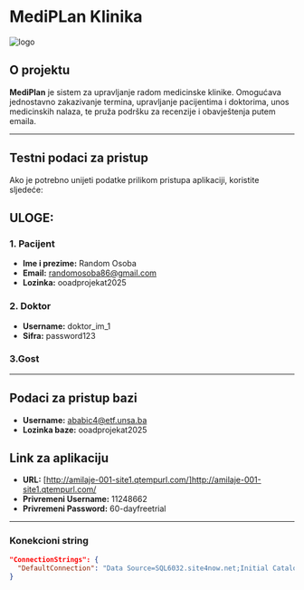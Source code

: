 
# MediPLan Klinika

![logo](https://github.com/user-attachments/assets/a95bea97-abe7-438d-92fc-48fb5c378c6e)

## O projektu

**MediPlan** je sistem za upravljanje radom medicinske klinike. Omogućava jednostavno zakazivanje termina, upravljanje pacijentima i doktorima, unos medicinskih nalaza, te pruža podršku za recenzije i obavještenja putem emaila.

---

## Testni podaci za pristup 

Ako je potrebno unijeti podatke prilikom pristupa aplikaciji, koristite sljedeće:

## ULOGE: 

### 1. Pacijent
- **Ime i prezime:** Random Osoba  
- **Email:** randomosoba86@gmail.com
- **Lozinka:** ooadprojekat2025

### 2. Doktor 
- **Username:** doktor_im_1
- **Sifra:** password123  

### 3.Gost

---
## Podaci za pristup bazi

- **Username:** ababic4@etf.unsa.ba
- **Lozinka baze:** ooadprojekat2025

## Link za aplikaciju

- **URL:** [http://amilaje-001-site1.qtempurl.com/]http://amilaje-001-site1.qtempurl.com/
- **Privremeni Username:** 11248662  
- **Privremeni Password:** 60-dayfreetrial


---

### Konekcioni string
```json
"ConnectionStrings": {
  "DefaultConnection": "Data Source=SQL6032.site4now.net;Initial Catalog=db_aba416_mediplan;User Id=db_aba416_mediplan_admin;Password=ooadprojekat2025"
}

